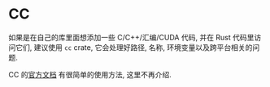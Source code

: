 
# CC

如果是在自己的库里面想添加一些 C/C++/汇编/CUDA 代码, 并在 Rust 代码里访问它们, 建议使用 `cc` crate,
它会处理好路径, 名称, 环境变量以及跨平台相关的问题.

CC 的[官方文档](https://docs.rs/cc) 有很简单的使用方法, 这里不再介绍. 